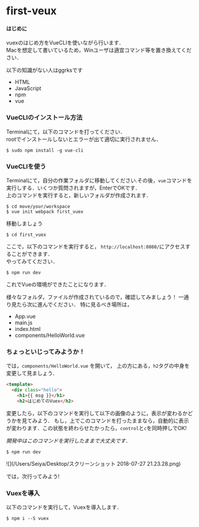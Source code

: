 # first-veux

#### はじめに
vuexのはじめ方をVueCLIを使いながら行います．  
Macを想定して書いているため，Winユーザは適宜コマンド等を置き換えてください．

以下の知識がない人はggrksです  

* HTML
* JavaScript
* npm
* vue

### VueCLIのインストール方法
Terminalにて，以下のコマンドを打ってください．  
rootでインストールしないとエラーが出て適切に実行されません．

```
$ sudo npm install -g vue-cli

```

### VueCLIを使う
Terminalにて，自分の作業フォルダに移動してください.その後，`vue`コマンドを実行しする．いくつか質問されますが，EnterでOKです．  
上のコマンドを実行すると，新しいフォルダが作成されます．

```
$ cd move/your/workspace
$ vue init webpack first_vuex
```
移動しましょう

```
$ cd first_vuex
```

ここで，以下のコマンドを実行すると，
`http://localhost:8080/`にアクセスすることができます．  
やってみてください．

```
$ npm run dev
```

これでVueの環境ができたことになります．

様々なフォルダ，ファイルが作成されているので，確認してみましょう！
一通り見たら次に進んでください．
特に見るべき場所は，

* App.vue
* main.js
* index.html
* components/HelloWorld.vue

### ちょっといじってみようか！
では，`components/HelloWorld.vue` を開いて，
上の方にある，`h2`タグの中身を変更して見ましょう．

```html
<template>
  <div class="hello">
    <h1>{{ msg }}</h1>
    <h2>はじめてのVuex</h2>
```
変更したら，以下のコマンドを実行して以下の画像のように，表示が変わるかどうかを見てみよう．
もし，上でこのコマンドを打ったままなら，自動的に表示が変わります．この状態を終わらせたかったら，`control`と`c`を同時押しでOK!  

_開発中はこのコマンドを実行したままで大丈夫です．_

```
$ npm run dev
```

![](/Users/Seiya/Desktop/スクリーンショット 2018-07-27 21.23.28.png)


では，次行ってみよう!

### Vuexを導入
以下のコマンドを実行して，Vuexを導入します．

 ```
 $ npm i --S vuex
 ```
